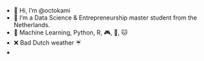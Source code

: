 - 👋 Hi, I’m @octokami
- 🌱 I’m a Data Science & Entrepreneurship master student from the Netherlands.
- 💜 Machine Learning, Python, R, 🎮, 🍣, 🐱
- ❌ Bad Dutch weather ☔️
-  
<!---
octokami/octokami is a ✨ special ✨ repository because its `README.md` (this file) appears on your GitHub profile.
You can click the Preview link to take a look at your changes.
--->
